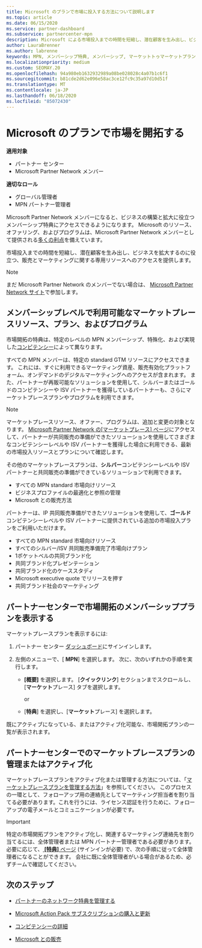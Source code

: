 ```yaml
---
title: Microsoft のプランで市場に投入する方法について説明します
ms.topic: article
ms.date: 06/15/2020
ms.service: partner-dashboard
ms.subservice: partnercenter-mpn
description: Microsoft による市場投入までの時間を短縮し、潜在顧客を生み出し、ビジネスを拡大するのに役立つ情報を提供します。
author: LauraBrenner
ms.author: labrenne
keywords: MPN, メンバーシップ特典, メンバーシップ, マーケットトゥマーケットプラン, Microsoft との市場投入, マーケットへの移行, ゴールドメンバーシップ, シルバーメンバーシップ
ms.localizationpriority: medium
ms.custom: SEOMAY.20
ms.openlocfilehash: 94a980eb1632932989a08be028028c4a07b1c6f1
ms.sourcegitcommit: b81cde2d62e096e58ac3ce12fc9c35a97d10d51f
ms.translationtype: MT
ms.contentlocale: ja-JP
ms.lasthandoff: 06/18/2020
ms.locfileid: "85072430"
---
```

# <a name="explore-your-go-to-market-with-microsoft-offers"></a>Microsoft のプランで市場を開拓する

**適用対象**

- パートナー センター
- Microsoft Partner Network メンバー

**適切なロール**

- グローバル管理者
- MPN パートナー管理者

Microsoft Partner Network メンバーになると、ビジネスの構築と拡大に役立つメンバーシップ特典にアクセスできるようになります。 Microsoft のリソース、オファリング、およびプログラムは、Microsoft Partner Network メンバーとして提供される[多くの利点](https://partner.microsoft.com/manage-your-partner-network-benefits)を備えています。

市場投入までの時間を短縮し、潜在顧客を生み出し、ビジネスを拡大するのに役立つ、販売とマーケティングに関する専用リソースへのアクセスを提供します。

>[!NOTE]
>まだ Microsoft Partner Network のメンバーでない場合は、 [Microsoft Partner Network サイト](https://partner.microsoft.com/membership)で参加します。

## <a name="go-to-market-resources-offers-and-programs-available-by-membership-level"></a>メンバーシップレベルで利用可能なマーケットプレースリソース、プラン、およびプログラム

市場開拓の特典は、特定のレベルの MPN メンバーシップ、特殊化、および実現した[コンピテンシー](learn-about-competencies.md)によって異なります。

すべての MPN メンバーは、特定の standard GTM リソースにアクセスできます。 これには、すぐに利用できるマーケティング資産、販売有効化プラットフォーム、オンデマンドのデジタルマーケティングへのアクセスが含まれます。 また、パートナーが再販可能なソリューションを使用して、シルバーまたはゴールドのコンピテンシーや ISV パートナーを獲得しているパートナーも、さらにマーケットプレースプランやプログラムを利用できます。

>[!NOTE]
>マーケットプレースリソース、オファー、プログラムは、追加と変更の対象となります。 [Microsoft Partner Network の[マーケットプレース] ページ](https://partner.microsoft.com/membership/go-to-market)にアクセスして、パートナーが共同販売の準備ができたソリューションを使用してさまざまなコンピテンシーレベルや ISV パートナーを獲得した場合に利用できる、最新の市場投入リソースとプランについて確認します。

その他のマーケットプレースプランは、**シルバー**コンピテンシーレベルや ISV パートナーと共同販売の準備ができているソリューションで利用できます。

- すべての MPN standard 市場向けリソース
- ビジネスプロファイルの最適化と参照の管理
- Microsoft との販売方法

パートナーは、IP 共同販売準備ができたソリューションを使用して、**ゴールド**コンピテンシーレベルや ISV パートナーに提供されている追加の市場投入プランをご利用いただけます。

- すべての MPN standard 市場向けリソース
- すべてのシルバー/ISV 共同販売準備完了市場向けプラン
- 1ポケットベルの共同ブランド化
- 共同ブランド化プレゼンテーション
- 共同ブランド化のケーススタディ
- Microsoft executive quote でリリースを押す
- 共同ブランド社会のマーケティング

## <a name="view-go-to-market-membership-offers-in-partner-center"></a>パートナーセンターで市場開拓のメンバーシッププランを表示する

マーケットプレースプランを表示するには:

1. パートナー センター [ダッシュボード](https://partner.microsoft.com/dashboard)にサインインします。

2. 左側のメニューで、[ **MPN**] を選択します。 次に、次のいずれかの手順を実行します。

   - **[概要]** を選択します。 [**クイックリンク**] セクションまでスクロールし、[**マーケット**プレース] タブを選択します。

     or

   - [**特典**] を選択し、[**マーケット**プレース] を選択します。

既にアクティブになっている、またはアクティブ化可能な、市場開拓プランの一覧が表示されます。

## <a name="manage-or-activate-go-to-market-offers-in-partner-center"></a>パートナーセンターでのマーケットプレースプランの管理またはアクティブ化

マーケットプレースプランをアクティブ化または管理する方法については、「[マーケットプレースプランを管理する方法](manage-your-partner-network-benefits.md#manage-go-to-market-offers)」を参照してください。 このプロセスの一環として、フォローアップ用の連絡先としてマーケティング担当者を割り当てる必要があります。これを行うには、ライセンス認証を行うために、フォローアップの電子メールとコミュニケーションが必要です。

>[!IMPORTANT]
>特定の市場開拓プランをアクティブ化し、関連するマーケティング連絡先を割り当てるには、全体管理者または MPN パートナー管理者である必要があります。 必要に応じて、[ **[特典]** ページ](https://partnercenter.microsoft.com/pcv/partnership/benefits) (サインインが必要) で、次の手順に従って全体管理者になることができます。 会社に既に全体管理者がいる場合があるため、必ずチームで確認してください。

## <a name="next-steps"></a>次のステップ

- [パートナーのネットワーク特典を管理する](manage-your-partner-network-benefits.md)

- [Microsoft Action Pack サブスクリプションの購入と更新](mpn-get-action-pack.md)

- [コンピテンシーの詳細](learn-about-competencies.md)

- [Microsoft との販売](https://partner.microsoft.com/membership/sell-with-microsoft)
